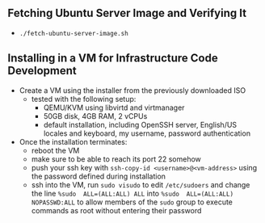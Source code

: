 ## Fetching Ubuntu Server Image and Verifying It
- `./fetch-ubuntu-server-image.sh`

## Installing in a VM for Infrastructure Code Development
- Create a VM using the installer from the previously downloaded ISO
    * tested with the following setup:
        + QEMU/KVM using libvirtd and virtmanager
        + 50GB disk, 4GB RAM, 2 vCPUs
        + default installation, including OpenSSH server, English/US locales and keyboard, my username, password authentication
- Once the installation terminates:
    * reboot the VM
    * make sure to be able to reach its port 22 somehow
    * push your ssh key with `ssh-copy-id <username>@<vm-address>` using the password defined during installation
    * ssh into the VM, run `sudo visudo` to edit `/etc/sudoers` and change the line `%sudo	ALL=(ALL:ALL) ALL` into `%sudo	ALL=(ALL:ALL) NOPASSWD:ALL` to allow members of the `sudo` group to execute commands as root without entering their password

